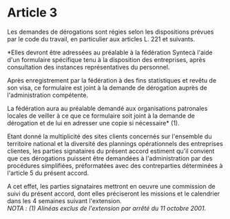 # Article 3

  
 Les demandes de dérogations sont régies selon les dispositions prévues par le code du travail, en particulier aux articles L. 221 et suivants.  
  
 \*Elles devront être adressées au préalable à la fédération Syntecà l'aide d'un formulaire spécifique tenu à la disposition des entreprises, après consultation des instances représentatives du personnel.  
  
 Après enregistrement par la fédération à des fins statistiques et revêtu de son visa, ce formulaire est joint à la demande de dérogation auprès de l'administration compétente.  
  
 La fédération aura au préalable demandé aux organisations patronales locales de veiller à ce que ce formulaire soit joint à la demande de dérogation et de lui en adresser une copie si nécessaire\* (1).  
  
 Etant donné la multiplicité des sites clients concernés sur l'ensemble du territoire national et la diversité des plannings opérationnels des entreprises clientes, les parties signataires du présent accord estiment qu'il convient que ces dérogations puissent être demandées à l'administration par des procédures simplifiées, préformatées avec des contreparties déterminées à l'article 5 du présent accord.  
  
 A cet effet, les parties signataires mettront en oeuvre une commission de suivi du présent accord, dont elles préciseront les missions et le calendrier dans les 4 semaines suivant l'extension.  
 *NOTA : (1) Alinéas exclus de l'extension par arrêté du 11 octobre 2001.*